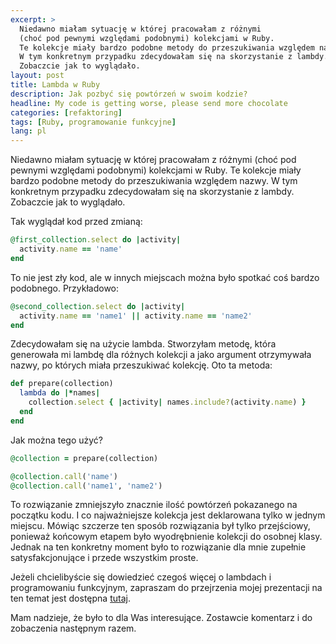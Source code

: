 ```yaml
---
excerpt: >
  Niedawno miałam sytuację w której pracowałam z różnymi
  (choć pod pewnymi względami podobnymi) kolekcjami w Ruby.
  Te kolekcje miały bardzo podobne metody do przeszukiwania względem nazwy.
  W tym konkretnym przypadku zdecydowałam się na skorzystanie z lambdy.
  Zobaczcie jak to wyglądało.
layout: post
title: Lambda w Ruby
description: Jak pozbyć się powtórzeń w swoim kodzie?
headline: My code is getting worse, please send more chocolate
categories: [refaktoring]
tags: [Ruby, programowanie funkcyjne]
lang: pl
---
```


Niedawno miałam sytuację w której pracowałam z różnymi (choć pod pewnymi względami podobnymi) kolekcjami w Ruby. Te kolekcje miały bardzo podobne metody do przeszukiwania względem nazwy. W tym konkretnym przypadku zdecydowałam się na skorzystanie z lambdy. Zobaczcie jak to wyglądało.

Tak wyglądał kod przed zmianą:

```ruby
@first_collection.select do |activity|
  activity.name == 'name'
end
```

To nie jest zły kod, ale w innych miejscach można było spotkać coś bardzo podobnego. Przykładowo:

```ruby
@second_collection.select do |activity|
  activity.name == 'name1' || activity.name == 'name2'
end
```

Zdecydowałam się na użycie lambda. Stworzyłam metodę, która generowała mi lambdę dla różnych kolekcji a jako argument otrzymywała nazwy, po których miała przeszukiwać kolekcję. Oto ta metoda:

```ruby
def prepare(collection)
  lambda do |*names|
    collection.select { |activity| names.include?(activity.name) }
  end
end
```

Jak można tego użyć?

```ruby
@collection = prepare(collection)

@collection.call('name')
@collection.call('name1', 'name2')
```

To rozwiązanie zmniejszyło znacznie ilość powtórzeń pokazanego na początku kodu. I co najważniejsze kolekcja jest deklarowana tylko w jednym miejscu. Mówiąc szczerze ten sposób rozwiązania był tylko przejściowy, ponieważ końcowym etapem było wyodrębnienie kolekcji do osobnej klasy. Jednak na ten konkretny moment było to rozwiązanie dla mnie zupełnie satysfakcjonujące i przede wszystkim proste.

Jeżeli chcielibyście się dowiedzieć czegoś więcej o lambdach i programowaniu funkcyjnym, zapraszam do przejrzenia mojej prezentacji na ten temat jest dostępna
[tutaj](https://womanonrails.com/presentation-functional-programming-in-ruby/#1).

Mam nadzieje, że było to dla Was interesujące. Zostawcie komentarz i do zobaczenia następnym razem.
